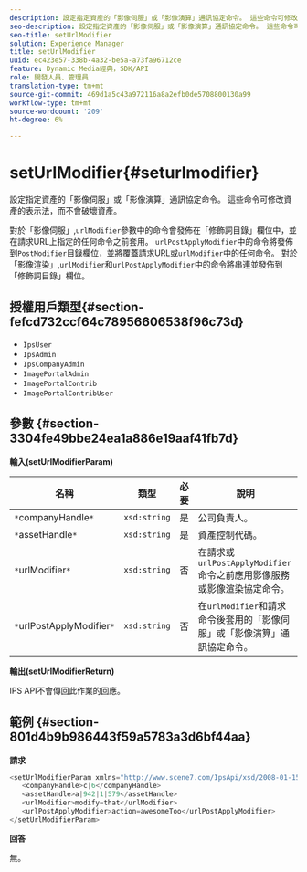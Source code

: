 ```yaml
---
description: 設定指定資產的「影像伺服」或「影像演算」通訊協定命令。 這些命令可修改資產的表示法，而不會破壞資產。
seo-description: 設定指定資產的「影像伺服」或「影像演算」通訊協定命令。 這些命令可修改資產的表示法，而不會破壞資產。
seo-title: setUrlModifier
solution: Experience Manager
title: setUrlModifier
uuid: ec423e57-338b-4a32-be5a-a73fa96712ce
feature: Dynamic Media經典，SDK/API
role: 開發人員、管理員
translation-type: tm+mt
source-git-commit: 469d1a5c43a972116a8a2efb0de5708800130a99
workflow-type: tm+mt
source-wordcount: '209'
ht-degree: 6%

---
```



# setUrlModifier{#seturlmodifier}

設定指定資產的「影像伺服」或「影像演算」通訊協定命令。 這些命令可修改資產的表示法，而不會破壞資產。

對於「影像伺服」,`urlModifier`參數中的命令會發佈在「修飾詞目錄」欄位中，並在請求URL上指定的任何命令之前套用。 `urlPostApplyModifier`中的命令將發佈到`PostModifier`目錄欄位，並將覆蓋請求URL或`urlModifier`中的任何命令。 對於「影像渲染」,`urlModifier`和`urlPostApplyModifier`中的命令將串連並發佈到「修飾詞目錄」欄位。

## 授權用戶類型{#section-fefcd732ccf64c78956606538f96c73d}

* `IpsUser`
* `IpsAdmin`
* `IpsCompanyAdmin`
* `ImagePortalAdmin`
* `ImagePortalContrib`
* `ImagePortalContribUser`

## 參數 {#section-3304fe49bbe24ea1a886e19aaf41fb7d}

**輸入(setUrlModifierParam)**

| 名稱 | 類型 | 必要 | 說明 |
|---|---|---|---|
| `*`companyHandle`*` | `xsd:string` | 是 | 公司負責人。 |
| `*`assetHandle`*` | `xsd:string` | 是 | 資產控制代碼。 |
| `*`urlModifier`*` | `xsd:string` | 否 | 在請求或`urlPostApplyModifier`命令之前應用影像服務或影像渲染協定命令。 |
| `*`urlPostApplyModifier`*` | `xsd:string` | 否 | 在`urlModifier`和請求命令後套用的「影像伺服」或「影像演算」通訊協定命令。 |

**輸出(setUrlModifierReturn)**

IPS API不會傳回此作業的回應。

## 範例 {#section-801d4b9b986443f59a5783a3d6bf44aa}

**請求**

```java
<setUrlModifierParam xmlns="http://www.scene7.com/IpsApi/xsd/2008-01-15">
   <companyHandle>c|6</companyHandle>
   <assetHandle>a|942|1|579</assetHandle>
   <urlModifier>modify=that</urlModifier>
   <urlPostApplyModifier>action=awesomeToo</urlPostApplyModifier>
</setUrlModifierParam>
```

**回答**

無。
